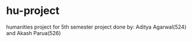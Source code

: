 # hu-project
humanities project for 5th semester
project done by: Aditya Agarwal(524) and Akash Parua(526)
